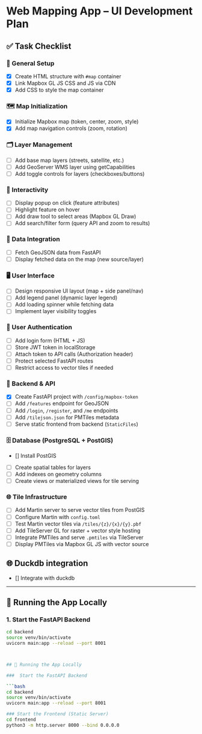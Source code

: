 # Web Mapping App – UI Development Plan

## ✅ Task Checklist

### 🧱 General Setup
- [x] Create HTML structure with `#map` container
- [x] Link Mapbox GL JS CSS and JS via CDN
- [x] Add CSS to style the map container

### 🗺️ Map Initialization
- [x] Initialize Mapbox map (token, center, zoom, style)
- [x] Add map navigation controls (zoom, rotation)

### 🗂️ Layer Management
- [ ] Add base map layers (streets, satellite, etc.)
- [ ] Add GeoServer WMS layer using getCapabilities
- [ ] Add toggle controls for layers (checkboxes/buttons)

### 🧩 Interactivity
- [ ] Display popup on click (feature attributes)
- [ ] Highlight feature on hover
- [ ] Add draw tool to select areas (Mapbox GL Draw)
- [ ] Add search/filter form (query API and zoom to results)

### 🔁 Data Integration
- [ ] Fetch GeoJSON data from FastAPI
- [ ] Display fetched data on the map (new source/layer)

### 🖥️ User Interface
- [ ] Design responsive UI layout (map + side panel/nav)
- [ ] Add legend panel (dynamic layer legend)
- [ ] Add loading spinner while fetching data
- [ ] Implement layer visibility toggles

### 🔐 User Authentication
- [ ] Add login form (HTML + JS)
- [ ] Store JWT token in localStorage
- [ ] Attach token to API calls (Authorization header)
- [ ] Protect selected FastAPI routes
- [ ] Restrict access to vector tiles if needed

### 🧱 Backend & API
- [x] Create FastAPI project with `/config/mapbox-token`
- [ ] Add `/features` endpoint for GeoJSON
- [ ] Add `/login`, `/register`, and `/me` endpoints
- [ ] Add `/tilejson.json` for PMTiles metadata
- [ ] Serve static frontend from backend (`StaticFiles`)

### 🗄️ Database (PostgreSQL + PostGIS)
- [] Install PostGIS
- [ ] Create spatial tables for layers
- [ ] Add indexes on geometry columns
- [ ] Create views or materialized views for tile serving

### 🌐 Tile Infrastructure
- [ ] Add Martin server to serve vector tiles from PostGIS
- [ ] Configure Martin with `config.toml`
- [ ] Test Martin vector tiles via `/tiles/{z}/{x}/{y}.pbf`
- [ ] Add TileServer GL for raster + vector style hosting
- [ ] Integrate PMTiles and serve `.pmtiles` via TileServer
- [ ] Display PMTiles via Mapbox GL JS with vector source
## 🌐 Duckdb integration
- [] Integrate with duckdb
---

## 🚀 Running the App Locally

### 1. Start the FastAPI Backend

```bash
cd backend
source venv/bin/activate
uvicorn main:app --reload --port 8001



## 🚀 Running the App Locally

###  Start the FastAPI Backend

```bash
cd backend
source venv/bin/activate
uvicorn main:app --reload --port 8001

### Start the Frontend (Static Server)
cd frontend
python3 -m http.server 8000 --bind 0.0.0.0
